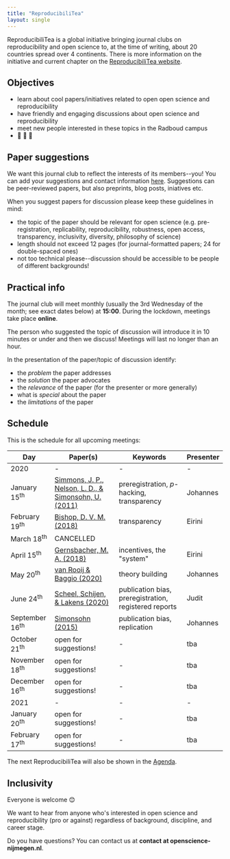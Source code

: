 ```yaml
---
title: "ReproducibiliTea"
layout: single
---
```


ReproducibiliTea is a global initiative bringing journal clubs on reproducibility and open science to, at the time of writing, about 20 countries spread over 4 continents. There is more information on the initiative and current chapter on the [ReproducibiliTea website](https://reproducibilitea.org/).

## Objectives
- learn about cool papers/initiatives related to open open science and reproducibility
- have friendly and engaging discussions about open science and reproducibility
- meet new people interested in these topics in the Radboud campus
- :tea: :tea: :tea:

## Paper suggestions
We want this journal club to reflect the interests of its members--you!
You can add your suggestions and contact information [here](https://docs.google.com/spreadsheets/d/1efHsgzEu9OqKNRk9EARDNL3gBfsPNRgbdt7-PhfWS-U/edit?usp=sharing).
Suggestions can be peer-reviewed papers, but also preprints, blog posts, iniatives etc.

When you suggest papers for discussion please keep these guidelines in mind:
- the topic of the paper should be relevant for open science (e.g.  pre-registration, replicability, reproducibility, robustness, open access, transparency, inclusivity, diversity, philosophy of science)
- length should not exceed 12 pages (for journal-formatted papers; 24 for double-spaced ones)
- not too technical please--discussion should be accessible to be people of different backgrounds!

## Practical info
The journal club will meet monthly (usually the 3rd Wednesday of the month; see exact dates below) at **15:00**. During the lockdown, meetings take place **online**. 

The person who suggested the topic of discussion will introduce it in 10 minutes or under and then we discuss! Meetings will last no longer than an hour.

In the presentation of the paper/topic of discussion identify:
- the *problem* the paper addresses
- the *solution* the paper advocates
- the *relevance* of the paper (for the presenter or more generally)
- what is *special* about the paper
- the *limitations* of the paper

## Schedule
This is the schedule for all upcoming meetings:

| Day | Paper(s) | Keywords | Presenter |
|-----|----------|----------|-----------|
| 2020 | - | - | - |
| January 15<sup>th</sup> | [Simmons, J. P., Nelson, L. D., & Simonsohn, U. (2011)](https://journals.sagepub.com/doi/full/10.1177/0956797611417632) | preregistration, *p*-hacking, transparency | Johannes |
| February 19<sup>th</sup> | [Bishop, D. V. M. (2018)](https://doi.org/10.1177/2515245918776632) | transparency | Eirini |
| March 18<sup>th</sup> | CANCELLED |  |  |
| April 15<sup>th</sup> | [Gernsbacher, M. A. (2018)](https://doi.org/10.1016/j.tics.2018.07.002) | incentives, the "system" | Eirini |
| May 20<sup>th</sup> | [van Rooij & Baggio (2020)](https://psyarxiv.com/7qbpr/) | theory building | Johannes |
| June 24<sup>th</sup> | [Scheel, Schijen, & Lakens (2020)](https://psyarxiv.com/p6e9c) | publication bias, preregistration, registered reports | Judit |
| September 16<sup>th</sup> | [Simonsohn (2015)](http://urisohn.com/sohn_files/wp/wordpress/wp-content/uploads/2019/01/small-telescopes-detectability-published.pdf) | publication bias,  replication | Johannes |
| October 21<sup>th</sup> | open for suggestions! | - | tba |
| November 18<sup>th</sup> |  open for suggestions! | - | tba |
| December 16<sup>th</sup> |  open for suggestions! | - | tba |
| 2021 | - | - | - |
| January 20<sup>th</sup> |  open for suggestions! | - | tba |
| February 17<sup>th</sup> |  open for suggestions! | - | tba |


The next ReproducibiliTea will also be shown in the [Agenda](https://openscience-nijmegen.nl/_pages/agenda/).

## Inclusivity
Everyone is welcome :blush:

We want to hear from anyone who's interested in open science and reproducibility (pro or against) regardless of background, discipline, and career stage.

Do you have questions? You can contact us at **contact at openscience-nijmegen.nl**.
